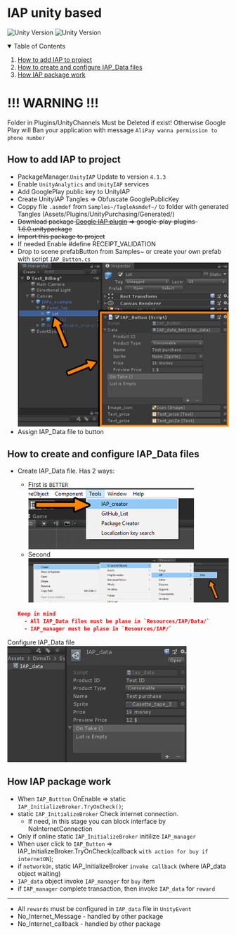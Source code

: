 
# IAP unity based
![Unity Version](https://img.shields.io/badge/Unity-2020.3.25-blue.svg)
![Unity Version](https://img.shields.io/badge/UnityIAP-4.1.3-blue.svg)

<!-- TABLE OF CONTENTS -->
<details open="open">
  <summary>Table of Contents</summary>
  <ol>
    <li><a href="#How-to-add-IAP-to-project">How to add IAP to project</a></li>
    <li><a href="#How-to-create-and-configure-IAP_Data-files">How to create and configure IAP_Data files</a></li>
    <li><a href="#How-IAP-package-work">How IAP package work</a></li> 
  </ol>
</details>

# !!! WARNING !!! 
Folder in Plugins/UnityChannels  Must be Deleted if exist! Otherwise Google Play will Ban your application with message `AliPay wanna permission to phone number`

## How to add IAP to project
* PackageManager.`UnityIAP` Update to version `4.1.3`
* Enable `UnityAnalytics` and `UnityIAP` services
* Add GooglePlay public key to UnityIAP
* Create UnityIAP Tangles => Obfuscate GooglePublicKey
* Coppy file `.asmdef` from `Samples~/TagleAsmdef~/` to folder with generated Tangles (Assets/Plugins/UnityPurchasing/Generated/)
* <s>Download package [Google IAP plugin](https://developer.android.com/google/play/billing/unity#import-plugin) => google-play-plugins-1.6.0.unitypackage</s>
* <s>Import this package to project</s>
* If needed Enable #define RECEIPT_VALIDATION 
* Drop to scene prefabButton from Samples~ or create your own prefab with script `IAP_Button.cs`
![](Images/IAP_button.png)
* Assign IAP_Data file to button



## How to create and configure IAP_Data files
* Create IAP_Data file. Has 2 ways:
  - First is `BETTER` <br /> ![](Images/IAP_ToolsPopup.png)
  - Second <br /> ![](Images/IAP_dataCreationPopup.png)
  
  ```json
  Keep in mind
    - All IAP_Data files must be plase in `Resources/IAP/Data/`
    - IAP_manager must be plase in `Resources/IAP/`
  ```
  
Configure IAP_Data file <br />
![](Images/IAP_dataObject.PNG)

## How IAP package work

* When `IAP_Buttton` OnEnable => static `IAP_InitializeBroker.TryOnCheck()`;
* static `IAP_InitializeBroker` Check internet connection.
  - If need, in this stage you can block interface by NoInternetConnection
* Only if online static `IAP_InitializeBroker` initilize `IAP_manager`
* When user click to `IAP_Button` =>  IAP_InitializeBroker.TryOnCheck(callback `with action for buy if internetON`);
* if `networkOn`, static IAP_InitializeBroker `invoke callback` (where IAP_data object waiting)
* `IAP_data` object invoke `IAP_manager` for `buy` item
* if `IAP_manager` complete transaction, then invoke `IAP_data` for `reward`

----
* All `rewards` must be configured in `IAP_data` file in `UnityEvent`
* No_Internet_Message - handled by other package
* No_Internet_callback - handled by other package
